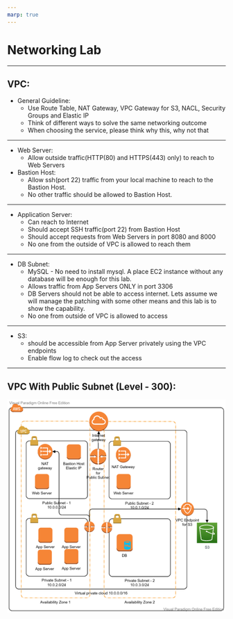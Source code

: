 ```yaml
---
marp: true
---
```



# Networking Lab

---

## VPC:
   - General Guideline:
     - Use Route Table, NAT Gateway, VPC Gateway for S3, NACL, Security Groups and Elastic IP
     - Think of different ways to solve the same networking outcome
     - When choosing the service, please think why this, why not that

---

   - Web Server:
     - Allow outside traffic(HTTP(80) and HTTPS(443) only) to reach to Web Servers
   - Bastion Host:
     - Allow ssh(port 22) traffic from your local machine to reach to the Bastion Host. 
     - No other traffic should be allowed to Bastion Host.
  
---

   - Application Server:
     - Can reach to Internet
     - Should accept SSH traffic(port 22) from Bastion Host
     - Should accept requests from Web Servers in port 8080 and 8000
     - No one from the outside of VPC is allowed to reach them

---
  
   - DB Subnet:
     - MySQL - No need to install mysql. A place EC2 instance without any database will be enough for this lab. 
     - Allows traffic from App Servers ONLY in port 3306
     - DB Servers should not be able to access internet. Lets assume we will manage the patching with some other means and this lab is to show the capability. 
     - No one from outside of VPC is allowed to access 
  
---

   - S3:
     - should be accessible from App Server privately using the VPC endpoints
     - Enable flow log to check out the access
--- 

## VPC With Public Subnet (Level - 300):
   
![alt text right](./assets/vpc.png "VPC")


